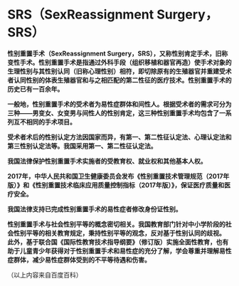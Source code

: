 # SRS（SexReassignment Surgery，SRS）

**性别重置手术（SexReassignment Surgery，SRS），又称性别肯定手术，旧称变性手术。性别重置手术是指通过外科手段（组织移植和器官再造）使手术对象的生理性别与其性别认同（旧称心理性别）相符，即切除原有的生殖器官并重建受术者认同性别的体表生殖器官和与之相匹配的第二性征的医疗技术。性别重置手术的历史已有一百余年。**

**一般地，性别重置手术的受术者为易性症群体和间性人。根据受术者的需求可分为三种——男变女、女变男与间性人的性别肯定，这三种性别重置手术均包含了一系列互不相同的手术项目。**

**受术者术后的性别认定方法因国家而异，有第一、第二性征认定法、心理认定法和第三性别认定法等。我国采用第一、第二性征认定法。**

**我国法律保护性别重置手术实施者的受教育权、就业权和其他基本人权。**

**2017年，中华人民共和国卫生健康委员会发布《性别重置技术管理规范（2017年版）》和《性别重置技术临床应用质量控制指标（2017年版）》，保证医疗质量和医疗安全。**

**我国法律支持已完成性别重置手术的易性症者修改身份证性别。**

**性别重置手术与社会性别平等的概念密切相关。我国教育部门针对中小学阶段的社会性别平等的相关教育规定，秉持性别平等的观念，反对基于性别认同的歧视。 此外，基于联合国《国际性教育技术指导纲要》（修订版）实施全面性教育，也有助于儿童青少年获得对于性别重置手术和易性症的充分了解，学会尊重并理解易性症群体，减少易性症群体受到的不平等待遇和伤害。**

（以上内容来自百度百科）